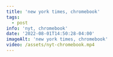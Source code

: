 ```yaml
---
title: 'new york times, chromebook'
tags:
  - post
info: 'nyt, chromebook'
date: '2022-08-01T14:50:28-04:00'
imageAlt: 'new york times, chromebook'
video: /assets/nyt-chromebook.mp4
---
```



